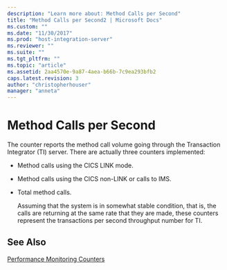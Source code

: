 ```yaml
---
description: "Learn more about: Method Calls per Second"
title: "Method Calls per Second2 | Microsoft Docs"
ms.custom: ""
ms.date: "11/30/2017"
ms.prod: "host-integration-server"
ms.reviewer: ""
ms.suite: ""
ms.tgt_pltfrm: ""
ms.topic: "article"
ms.assetid: 2aa4570e-9a87-4aea-b66b-7c9ea293bfb2
caps.latest.revision: 3
author: "christopherhouser"
manager: "anneta"
---
```

# Method Calls per Second
The counter reports the method call volume going through the Transaction Integrator (TI) server. There are actually three counters implemented:  
  
- Method calls using the CICS LINK mode.  
  
- Method calls using the CICS non-LINK or calls to IMS.  
  
- Total method calls.  
  
  Assuming that the system is in somewhat stable condition, that is, the calls are returning at the same rate that they are made, these counters represent the transactions per second throughput number for TI.  
  
## See Also  
 [Performance Monitoring Counters](../core/performance-monitoring-counters2.md)
